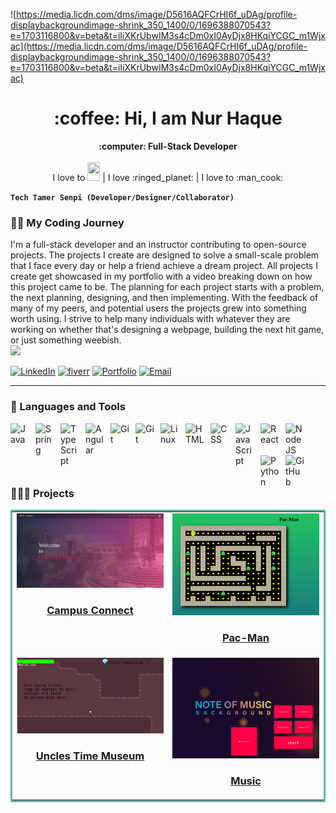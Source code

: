 ![https://media.licdn.com/dms/image/D5616AQFCrHI6f_uDAg/profile-displaybackgroundimage-shrink_350_1400/0/1696388070543?e=1703116800&v=beta&t=iIiXKrUbwIM3s4cDm0xI0AyDjx8HKqiYCGC_m1Wjxac](https://media.licdn.com/dms/image/D5616AQFCrHI6f_uDAg/profile-displaybackgroundimage-shrink_350_1400/0/1696388070543?e=1703116800&v=beta&t=iIiXKrUbwIM3s4cDm0xI0AyDjx8HKqiYCGC_m1Wjxac)
   <h1 align="center"> :coffee: Hi, I am Nur Haque </h1>
   <p align="center">
 <strong> :computer: Full-Stack Developer</strong> <br /><br />
I love to <img src="https://github.com/nh124/nh124/assets/61254430/975295e0-0361-4569-a79e-a4796429f0f4" width="20" height="30"/> | I love :ringed_planet: | I love to :man_cook:
</p>

**`Tech Tamer Senpi (Developer/Designer/Collaborator)`**


   <summary><h3>👨‍💻 My Coding Journey</h3></summary>
  I'm a full-stack developer and an instructor contributing to open-source projects. The projects I create are designed to solve a small-scale problem that I face every day or help a friend achieve a dream project. All projects I create get showcased in my portfolio with a video breaking down on how this project came to be. The planning for each project starts with a problem, the next planning, designing, and then implementing. With the feedback of many of my peers, and potential users the projects grew into something worth using. I strive to help many individuals with whatever they are working on whether that's designing a webpage, building the next hit game, or just something weebish.
  <br />
  <img src="https://github.com/nh124/nh124/assets/61254430/08227b60-df38-44bf-a611-dc6d9e22722c"/>
   <br />
   

<p alighn="left">
   <a href="https://www.linkedin.com/in/nur-haque/">
         <img alt="LinkedIn" title="LinkedIn" src="https://img.shields.io/badge/-Follow_me_on_LinkedIn-0077b5?style=for-the-badge&logo=linkedIn&logoColor=white"/></a>  
      <a href="https://www.fiverr.com/infinity3476/create-a-five-page-portfolio-site-in-one-week">
         <img alt="fiverr" title="fiverr" src="https://img.shields.io/badge/-Check_out_my_work_of_Fiverr-00B22D?style=for-the-badge&logo=fiverr&logoColor=white"/></a>  
      <a href="https://nh124.github.io/Portfolio/">
         <img alt="Portfolio" title="Portfolio" src="https://custom-icon-badges.demolab.com/badge/-Portfolio-040d1b?style=for-the-badge&logo=person&logoColor=white"/></a> 
   <a href="mailto:nur.haque99@gmail.com">
         <img alt="Email" title="Email" src="https://custom-icon-badges.demolab.com/badge/-Email_Me-red?style=for-the-badge&logo=mail&logoColor=white"/></a> 
</>

---

### 🧰 Languages and Tools

<img align="left" alt="Java" width="30px" style="padding-right:10px;" src="https://cdn.jsdelivr.net/gh/devicons/devicon/icons/java/java-original.svg"/>
<img align="left" alt="Spring" width="30px" style="padding-right:10px;" src="https://cdn.jsdelivr.net/gh/devicons/devicon/icons/spring/spring-original.svg" />
<img align="left" alt="TypeScript" width="30px" style="padding-right:10px;" src="https://cdn.jsdelivr.net/gh/devicons/devicon/icons/typescript/typescript-plain.svg" />
<img align="left" alt="Angular" width="30px" style="padding-right:10px;" src="https://cdn.jsdelivr.net/gh/devicons/devicon/icons/amazonwebservices/amazonwebservices-original.svg" /> 
<img align="left" alt="Git" width="30px" style="padding-right:10px;" src="https://cdn.jsdelivr.net/gh/devicons/devicon/icons/git/git-original.svg" />
<img align="left" alt="Git" width="30px" style="padding-right:10px;" src="https://cdn.jsdelivr.net/gh/devicons/devicon/icons/mysql/mysql-original.svg" />

<img align="left" alt="Linux" width="30px" style="padding-right:10px;" src="https://cdn.jsdelivr.net/gh/devicons/devicon/icons/linux/linux-original.svg" />
<img align="left" alt="HTML" width="30px" style="padding-right:10px;" src="https://cdn.jsdelivr.net/gh/devicons/devicon/icons/html5/html5-plain.svg" />
<img align="left" alt="CSS" width="30px" style="padding-right:10px;" src="https://cdn.jsdelivr.net/gh/devicons/devicon/icons/css3/css3-plain.svg" />
<img align="left" alt="JavaScript" width="30px" style="padding-right:10px;" src="https://cdn.jsdelivr.net/gh/devicons/devicon/icons/javascript/javascript-plain.svg" />
<img align="left" alt="React" width="30px" style="padding-right:10px;" src="https://cdn.jsdelivr.net/gh/devicons/devicon/icons/react/react-original.svg" />
<img align="left" alt="NodeJS" width="30px" style="padding-right:10px;" src="https://cdn.jsdelivr.net/gh/devicons/devicon/icons/nodejs/nodejs-original.svg" />
<img align="left" alt="Python" width="30px" style="padding-right:10px;" src="https://cdn.jsdelivr.net/gh/devicons/devicon/icons/python/python-plain.svg" />
<img align="left" alt="GitHub" width="30px" style="padding-right:10px;" src="https://cdn.jsdelivr.net/gh/devicons/devicon/icons/github/github-original.svg" />
<br />
<br />

### 👩🏻‍💻 Projects

<table bordercolor="#66b2b2">
  
  <tr>
    <td width="50%" valign="top">
        <a target="_blank" href="http://universityconnect.s3-website-us-east-1.amazonaws.com/">
            <img src="https://raw.githubusercontent.com/nh124/Portfolio/master/src/Assets/CampusProject.jpg" width="100%" alt="OCDetour App"/>
         <h3 align="center">Campus Connect</h3>
        </a>    
</td>
<td width="50%" valign="top">
        <a target="_blank" href="https://nh124.github.io/PacMan/">
            <img src="https://raw.githubusercontent.com/nh124/Portfolio/master/src/Assets/PacMan.png" width="100%" alt="Pac-Man"/>
         <h3 align="center">Pac-Man</h3>
        </a>    
<tr>
   </td>
   <td width="50%" valign="top">
           <a target="_blank" href="https://ttoth1.github.io/time_museum_clone/">
               <img src="https://raw.githubusercontent.com/nh124/Portfolio/master/src/Assets/UnclesTimeMuseum.png" width="100%" alt="OCDetour App"/>
            <h3 align="center">Uncles Time Museum</h3>
           </a>    
   </td>
   <td width="50%" valign="top">
           <a target="_blank" href="">
               <img src="https://raw.githubusercontent.com/nh124/Portfolio/master/src/Assets/Music.png" width="100%" alt="OCDetour App"/>
              <br />
            <h3 align="center">Music</h3>
           </a>    
   </td>
</table>

